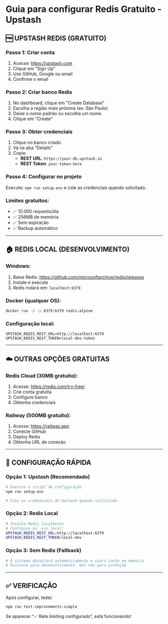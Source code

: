 # Guia para configurar Redis Gratuito - Upstash

## 🆓 UPSTASH REDIS (GRATUITO)

### Passo 1: Criar conta
1. Acesse: https://upstash.com
2. Clique em "Sign Up" 
3. Use GitHub, Google ou email
4. Confirme o email

### Passo 2: Criar banco Redis
1. No dashboard, clique em "Create Database"
2. Escolha a região mais próxima (ex: São Paulo)
3. Deixe o nome padrão ou escolha um nome
4. Clique em "Create"

### Passo 3: Obter credenciais
1. Clique no banco criado
2. Vá na aba "Details"
3. Copie:
   - **REST URL**: `https://your-db.upstash.io`
   - **REST Token**: `your-token-here`

### Passo 4: Configurar no projeto
Execute: `npm run setup-env` e cole as credenciais quando solicitado.

### Limites gratuitos:
- ✅ 10.000 requests/dia
- ✅ 256MB de memória
- ✅ Sem expiração
- ✅ Backup automático

---

## 🏠 REDIS LOCAL (DESENVOLVIMENTO)

### Windows:
1. Baixe Redis: https://github.com/microsoftarchive/redis/releases
2. Instale e execute
3. Redis rodará em: `localhost:6379`

### Docker (qualquer OS):
```bash
docker run -d -p 6379:6379 redis:alpine
```

### Configuração local:
```env
UPSTASH_REDIS_REST_URL=http://localhost:6379
UPSTASH_REDIS_REST_TOKEN=local-dev-token
```

---

## ☁️ OUTRAS OPÇÕES GRATUITAS

### Redis Cloud (30MB gratuito):
1. Acesse: https://redis.com/try-free/
2. Crie conta gratuita
3. Configure banco
4. Obtenha credenciais

### Railway (500MB gratuito):
1. Acesse: https://railway.app
2. Conecte GitHub
3. Deploy Redis
4. Obtenha URL de conexão

---

## 🔧 CONFIGURAÇÃO RÁPIDA

### Opção 1: Upstash (Recomendado)
```bash
# Execute o script de configuração
npm run setup-env

# Cole as credenciais do Upstash quando solicitado
```

### Opção 2: Redis Local
```bash
# Instale Redis localmente
# Configure no .env.local:
UPSTASH_REDIS_REST_URL=http://localhost:6379
UPSTASH_REDIS_REST_TOKEN=local-dev
```

### Opção 3: Sem Redis (Fallback)
```bash
# O sistema detectará automaticamente e usará cache em memória
# Funciona para desenvolvimento, mas não para produção
```

---

## ✅ VERIFICAÇÃO

Após configurar, teste:
```bash
npm run test-improvements-simple
```

Se aparecer "✅ Rate limiting configurado", está funcionando!

